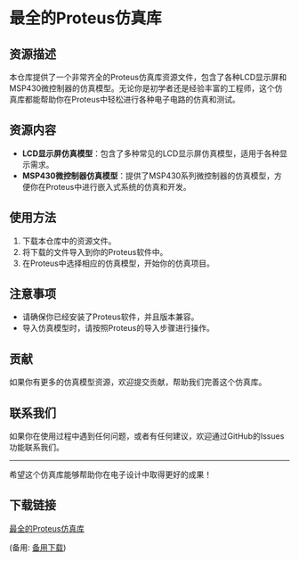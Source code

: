# 最全的Proteus仿真库

## 资源描述

本仓库提供了一个非常齐全的Proteus仿真库资源文件，包含了各种LCD显示屏和MSP430微控制器的仿真模型。无论你是初学者还是经验丰富的工程师，这个仿真库都能帮助你在Proteus中轻松进行各种电子电路的仿真和测试。

## 资源内容

- **LCD显示屏仿真模型**：包含了多种常见的LCD显示屏仿真模型，适用于各种显示需求。
- **MSP430微控制器仿真模型**：提供了MSP430系列微控制器的仿真模型，方便你在Proteus中进行嵌入式系统的仿真和开发。

## 使用方法

1. 下载本仓库中的资源文件。
2. 将下载的文件导入到你的Proteus软件中。
3. 在Proteus中选择相应的仿真模型，开始你的仿真项目。

## 注意事项

- 请确保你已经安装了Proteus软件，并且版本兼容。
- 导入仿真模型时，请按照Proteus的导入步骤进行操作。

## 贡献

如果你有更多的仿真模型资源，欢迎提交贡献，帮助我们完善这个仿真库。

## 联系我们

如果你在使用过程中遇到任何问题，或者有任何建议，欢迎通过GitHub的Issues功能联系我们。

---

希望这个仿真库能够帮助你在电子设计中取得更好的成果！

## 下载链接
[最全的Proteus仿真库](https://pan.quark.cn/s/17cce4d6a337) 

(备用: [备用下载](https://pan.baidu.com/s/1L3OwmsnCEW4ud7tBHITPMA?pwd=5vr1))
